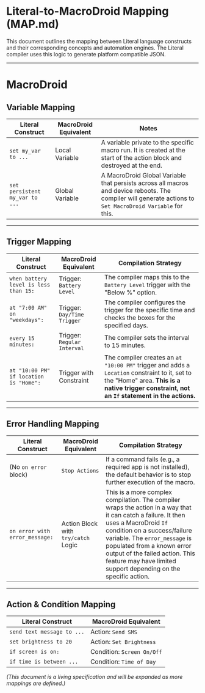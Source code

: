 # Literal-to-MacroDroid Mapping (MAP.md)

This document outlines the mapping between Literal language constructs and their corresponding concepts and automation engines. The Literal compiler uses this logic to generate platform compatible JSON.

---

# MacroDroid

## Variable Mapping

| Literal Construct | MacroDroid Equivalent | Notes |
|---|---|---|
| `set my_var to ...` | Local Variable | A variable private to the specific macro run. It is created at the start of the action block and destroyed at the end. |
| `set persistent my_var to ...` | Global Variable | A MacroDroid Global Variable that persists across all macros and device reboots. The compiler will generate actions to `Set MacroDroid Variable` for this. |

---

## Trigger Mapping

| Literal Construct | MacroDroid Equivalent | Compilation Strategy |
|---|---|---|
| `when battery level is less than 15:` | Trigger: `Battery Level` | The compiler maps this to the `Battery Level` trigger with the "Below %" option. |
| `at "7:00 AM" on "weekdays":` | Trigger: `Day/Time Trigger` | The compiler configures the trigger for the specific time and checks the boxes for the specified days. |
| `every 15 minutes:` | Trigger: `Regular Interval` | The compiler sets the interval to 15 minutes. |
| `at "10:00 PM" if location is "Home":` | Trigger with Constraint | The compiler creates an `at "10:00 PM"` trigger and adds a `Location` constraint to it, set to the "Home" area. **This is a native trigger constraint, not an `If` statement in the actions.** |

---

## Error Handling Mapping

| Literal Construct | MacroDroid Equivalent | Compilation Strategy |
|---|---|---|
| (No `on error` block) | `Stop Actions` | If a command fails (e.g., a required app is not installed), the default behavior is to stop further execution of the macro. |
| `on error with error_message:` | Action Block with `try/catch` Logic | This is a more complex compilation. The compiler wraps the action in a way that it can catch a failure. It then uses a MacroDroid `If` condition on a success/failure variable. The `error_message` is populated from a known error output of the failed action. This feature may have limited support depending on the specific action. |

---

## Action & Condition Mapping

| Literal Construct | MacroDroid Equivalent |
|---|---|
| `send text message to ...` | Action: `Send SMS` |
| `set brightness to 20` | Action: `Set Brightness` |
| `if screen is on:` | Condition: `Screen On/Off` |
| `if time is between ...` | Condition: `Time of Day` |

*(This document is a living specification and will be expanded as more mappings are defined.)*
